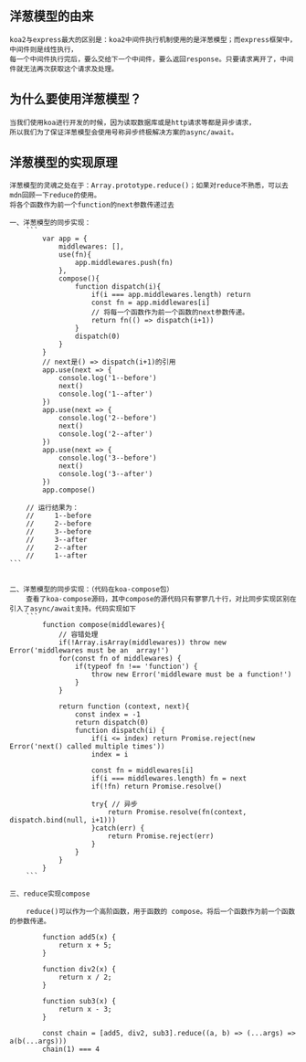 ## 洋葱模型的由来
    koa2与express最大的区别是：koa2中间件执行机制使用的是洋葱模型；而express框架中，中间件则是线性执行，
    每一个中间件执行完后，要么交给下一个中间件，要么返回response。只要请求离开了，中间件就无法再次获取这个请求及处理。


## 为什么要使用洋葱模型？
    当我们使用koa进行开发的时候，因为读取数据库或是http请求等都是异步请求，
    所以我们为了保证洋葱模型会使用号称异步终极解决方案的async/await。

## 洋葱模型的实现原理
    洋葱模型的灵魂之处在于：Array.prototype.reduce()；如果对reduce不熟悉，可以去mdn回顾一下reduce的使用。
    将各个函数作为前一个function的next参数传递过去

    一、洋葱模型的同步实现：
        ```
            var app = {
                middlewares: [],
                use(fn){
                    app.middlewares.push(fn)
                },
                compose(){
                    function dispatch(i){
                        if(i === app.middlewares.length) return
                        const fn = app.middlewares[i]
                        // 将每一个函数作为前一个函数的next参数传递。
                        return fn(() => dispatch(i+1))
                    }
                    dispatch(0)
                }
            }
            // next是() => dispatch(i+1)的引用
            app.use(next => { 
                console.log('1--before')
                next()
                console.log('1--after')
            })
            app.use(next => {
                console.log('2--before')
                next()
                console.log('2--after')
            })
            app.use(next => {
                console.log('3--before')
                next()
                console.log('3--after')
            })
            app.compose()

        // 运行结果为：
        //     1--before
        //     2--before
        //     3--before
        //     3--after
        //     2--after
        //     1--after
    ```
    
    
    二、洋葱模型的同步实现：（代码在koa-compose包）
        查看了koa-compose源码，其中compose的源代码只有寥寥几十行，对比同步实现区别在引入了async/await支持。代码实现如下
        ```
            function compose(middlewares){
                // 容错处理
                if(!Array.isArray(middlewares)) throw new Error('middlewares must be an  array!')
                for(const fn of middlewares) {
                    if(typeof fn !== 'function') {
                        throw new Error('middleware must be a function!')
                    }
                }
                
                return function (context, next){
                    const index = -1
                    return dispatch(0)
                    function dispatch(i) {
                        if(i <= index) return Promise.reject(new Error('next() called multiple times'))
                        index = i
                        
                        const fn = middlewares[i]
                        if(i === middlewares.length) fn = next
                        if(!fn) return Promise.resolve()

                        try{ // 异步
                            return Promise.resolve(fn(context, dispatch.bind(null, i+1)))
                        }catch(err) {
                            return Promise.reject(err)
                        }
                    }
                }
            }
        ```
    
    三、reduce实现compose
        
        reduce()可以作为一个高阶函数，用于函数的 compose。将后一个函数作为前一个函数的参数传递。
```
        function add5(x) {
            return x + 5;
        }
        
        function div2(x) {
            return x / 2;
        }
        
        function sub3(x) {
            return x - 3;
        }
        
        const chain = [add5, div2, sub3].reduce((a, b) => (...args) => a(b(...args)))
        chain(1) === 4
```